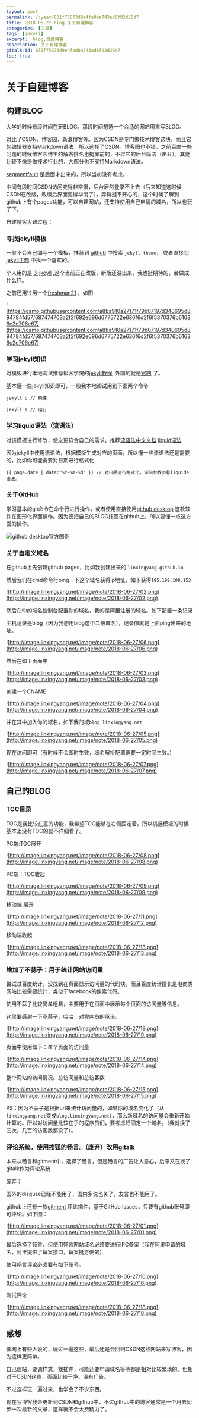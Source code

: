 ```yaml
---
layout: post
permalink: /:year/631f75673d9e4fa0ba743ad6f92d20d7
title: 2018-06-27-blog-关于自建博客
categories: [工具]
tags: [jekyll]
excerpt:  blog,自建博客
description: 关于自建博客
gitalk-id: 631f75673d9e4fa0ba743ad6f92d20d7
toc: true
---
```


# 关于自建博客

## 构建BLOG

大学的时候有段时间在玩BLOG。那段时间想选一个合适的网站用来写BLOG。


对比了CSDN，博客园，新浪博客等。因为CSDN是专门做技术博客这块，而且它的编辑器支持Markdown语法，所以选择了CSDN。博客园也不错，之前百度一些问题的时候博客园博主的解答排名也挺靠前的，不过它的后台简洁（略丑）。其他比较不像是做技术行业的，大部分也不支持Markdown语法。

[segmentfault](https://segmentfault.com/) 是后面才出来的，所以当初没有考虑。


中间有段时间CSDN访问变得非常慢，后台居然登录不上去（后来知道这时候CSDN在改版，改版后界面变得华丽了），弄得挺不开心的，这个时候了解到github上有个pages功能，可以自建网站，还支持使用自己申请的域名，所以也玩了下。


自建博客大致过程：

### 寻找jekyll模板

一般不会自己编写一个模板，推荐到 [github](http://www.github.com) 中搜索 `jekyll theme`， 或者直接到 [jekyll主题](http://jekyllthemes.org/) 中找一个喜欢的。 

个人用的是  [3-jkeyll](https://github.com/P233/3-Jekyll) ,这个当前正在改版，新版还没出来，我也挺期待的，会做成什么样。

之前还用过另一个[freshman21](https://github.com/yulijia/freshman21)  ，如图

![https://camo.githubusercontent.com/a8ba910a27171f79b07197d340695d894784fd57/687474703a2f2f692e696d6775722e636f6d2f6f5370376b61636c2e706e67](https://camo.githubusercontent.com/a8ba910a27171f79b07197d340695d894784fd57/687474703a2f2f692e696d6775722e636f6d2f6f5370376b61636c2e706e67)

### 学习jekyll知识

对模板进行本地调试推荐极客学院的[jekyll教程](http://wiki.jikexueyuan.com/project/jekyll/usage.html), 外国的就是[官网](https://jekyllrb.com) 了。

基本懂一些jekyll知识即可，一般我本地调试用到下面两个命令

```
jekyll b // 构建

jekyll s // 运行
```

### 学习liquid语法（流语法）

对该模板进行修改，使之更符合自己的需求。推荐[流语法中文文档](https://liquid.bootcss.com/filters/date/)   [liquid语法](https://github.com/Shopify/liquid/wiki) 

因为jekyll中使用流语法，根据模板生成对应的页面，所以懂一些流语法还是需要的，比如你可能需要对日期进行格式化

```
{{ page.date | date:"%Y-%m-%d" }} // 对日期进行格式化，详细参数参看liquide语法。
```

### 关于GitHub

学习基本的git命令在命令行进行操作，或者使用直接使用[github desktop](https://desktop.github.com/) 这款软件在图形化界面操作。因为要把自己的BLOG托管在github上，所以要懂一点这方面的操作。

![github desktop官方图例](https://desktop.github.com/images/github-desktop-screenshot-windows.png)

### 关于自定义域名

在github上先创建github pages，比如我创建出来的  `linxingyang.github.io`

然后我们在cmd命令行ping一下这个域名获得ip地址，如下获得`185.199.108.153`

![http://image.linxingyang.net/image/note/2018-06-27/02.png](http://image.linxingyang.net/image/note/2018-06-27/02.png)

然后在你的域名控制台配置你的域名，我的是阿里注册的域名。如下配置一条记录 

主机记录是blog（因为我想用blog这个二级域名），记录值就是上面ping出来的地址。

![http://image.linxingyang.net/image/note/2018-06-27/06.png](http://image.linxingyang.net/image/note/2018-06-27/06.png)

然后在如下页面中

![http://image.linxingyang.net/image/note/2018-06-27/03.png](http://image.linxingyang.net/image/note/2018-06-27/03.png)


创建一个CNAME

![http://image.linxingyang.net/image/note/2018-06-27/04.png](http://image.linxingyang.net/image/note/2018-06-27/04.png)

并在其中加入你的域名，如下我的域`blog.linxingyang.net`

![http://image.linxingyang.net/image/note/2018-06-27/05.png](http://image.linxingyang.net/image/note/2018-06-27/05.png)


现在访问即可（有时候不会即时生效，域名解析配置需要一定时间生效。）

![http://image.linxingyang.net/image/note/2018-06-27/07.png](http://image.linxingyang.net/image/note/2018-06-27/07.png)

## 自己的BLOG 

### TOC目录

TOC是我比较在意的功能，我希望TOC能够在右侧固定着。所以挑选模板的时候基本上没有TOC的就不详细看了。


PC端:TOC展开

![http://image.linxingyang.net/image/note/2018-06-27/08.png](http://image.linxingyang.net/image/note/2018-06-27/08.png)


PC端：TOC收起

![http://image.linxingyang.net/image/note/2018-06-27/09.png](http://image.linxingyang.net/image/note/2018-06-27/09.png)



移动端 展开

![http://image.linxingyang.net/image/note/2018-06-27/11.png](http://image.linxingyang.net/image/note/2018-06-27/12.png)


移动端收起

![http://image.linxingyang.net/image/note/2018-06-27/13.png](http://image.linxingyang.net/image/note/2018-06-27/13.png)



### 增加了不蒜子：用于统计网站访问量

尝试过百度统计，没找到在页面显示访问量的代码块。而且百度统计擅长是电商类网站比较需要统计，类似于facebook的像素代码。

使用不蒜子比较简单粗暴，主要用于在页面中展示每个页面的访问量等信息。


这里要感谢一下[不蒜子](http://busuanzi.ibruce.info/)，哈哈，对程序员的承诺。

![http://image.linxingyang.net/image/note/2018-06-27/19.png](http://image.linxingyang.net/image/note/2018-06-27/19.png)


页面中使用如下：单个页面的访问量

![http://image.linxingyang.net/image/note/2018-06-27/14.png](http://image.linxingyang.net/image/note/2018-06-27/14.png)


整个网站的访问情况。总访问量和总访客数

![http://image.linxingyang.net/image/note/2018-06-27/15.png](http://image.linxingyang.net/image/note/2018-06-27/15.png)


PS：因为不蒜子是根据url来统计访问量的，如果你的域名变化了（从`linxingyang.net`变成`blog.linxingyang.net`），那么新域名的访问量会重新开始计算的。所以对访问量比较在乎的程序员们，要考虑好固定一个域名。（我就换了三次，几百的访客数都没了）。



### 评论系统，使用搜狐的畅言。（废弃）改用gitalk

本来从畅言和gitment中，选择了畅言，但是畅言的广告让人恶心，后来又在找了gitalk作为评论系统

废弃：

国外的disguse已经不能用了，国内多说也关了，友言也不能用了。

github上还有一款[gitment](https://github.com/imsun/gitment) 评论插件，基于GitHub Issues，只要有github账号即可评论。如下图：

![http://image.linxingyang.net/image/note/2018-06-27/01.png](http://image.linxingyang.net/image/note/2018-06-27/01.png)



最后选择了畅言，但使用畅言网站域名必须要进行IPC备案（我在阿里申请的域名，阿里提供了备案接口，备案挺方便的）

使用畅言评论必须要有如下账号。

![http://image.linxingyang.net/image/note/2018-06-27/16.png](http://image.linxingyang.net/image/note/2018-06-27/16.png)


测试评论

![http://image.linxingyang.net/image/note/2018-06-27/18.png](http://image.linxingyang.net/image/note/2018-06-27/18.png)


## 感想

像网上有些人说的，玩过一遍这些，最后还是会回归CSDN这些网站来写博客，因为这样更简单。

自己建站，要调样式，找插件，可能还要申请域名等等都是相对比较繁琐的。但相对于CSDN这些，页面比较干净，没有广告。


不过这样玩一遍过来，也学会了不少东西。


现在写博客我会更新到CSDN和github中，不过github中的博客通常是一个月去同步一次最新的文章，这样就不会太费精力了。








